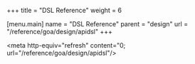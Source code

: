 +++
title = "DSL Reference"
weight = 6

[menu.main]
name = "DSL Reference"
parent = "design"
url = "/reference/goa/design/apidsl"
+++

<meta http-equiv="refresh" content="0; url="/reference/goa/design/apidsl"/>
